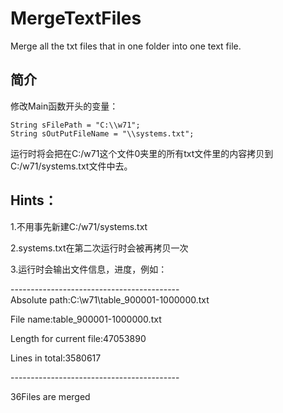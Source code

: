# MergeTextFiles
Merge all the txt files that in one folder into one text file.

## 简介
修改Main函数开头的变量：

```
String sFilePath = "C:\\w71";
String sOutPutFileName = "\\systems.txt";
```
  
  运行时将会把在C:/w71这个文件0夹里的所有txt文件里的内容拷贝到C:/w71/systems.txt文件中去。

## Hints： 
  1.不用事先新建C:/w71/systems.txt
  
  2.systems.txt在第二次运行时会被再拷贝一次
  
  3.运行时会输出文件信息，进度，例如：

\------------------------------------------  
  Absolute path:C:\w71\table_900001-1000000.txt  
  
  File name:table_900001-1000000.txt  
  
  Length for current file:47053890
  
  Lines in total:3580617  
  
\------------------------------------------
  
  36Files are merged

